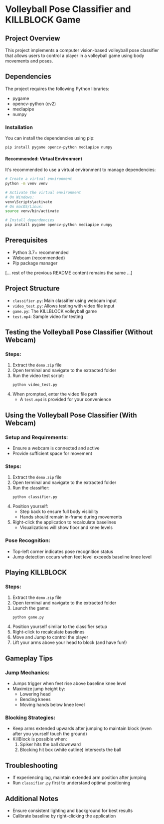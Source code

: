 # Volleyball Pose Classifier and KILLBLOCK Game

## Project Overview

This project implements a computer vision-based volleyball pose classifier that allows users to control a player in a volleyball game using body movements and poses.

## Dependencies

The project requires the following Python libraries:

- pygame
- opencv-python (cv2)
- mediapipe
- numpy

### Installation

You can install the dependencies using pip:

```bash
pip install pygame opencv-python mediapipe numpy
```

#### Recommended: Virtual Environment

It's recommended to use a virtual environment to manage dependencies:

```bash
# Create a virtual environment
python -m venv venv

# Activate the virtual environment
# On Windows:
venv\Scripts\activate
# On macOS/Linux:
source venv/bin/activate

# Install dependencies
pip install pygame opencv-python mediapipe numpy
```

## Prerequisites

- Python 3.7+ recommended
- Webcam (recommended)
- Pip package manager

[... rest of the previous README content remains the same ...]

## Project Structure

- `classifier.py`: Main classifier using webcam input
- `video_test.py`: Allows testing with video file input
- `game.py`: The KILLBLOCK volleyball game
- `test.mp4`: Sample video for testing

## Testing the Volleyball Pose Classifier (Without Webcam)

### Steps:

1. Extract the `demo.zip` file
2. Open terminal and navigate to the extracted folder
3. Run the video test script:
   ```
   python video_test.py
   ```
4. When prompted, enter the video file path
   - A `test.mp4` is provided for your convenience

## Using the Volleyball Pose Classifier (With Webcam)

### Setup and Requirements:

- Ensure a webcam is connected and active
- Provide sufficient space for movement

### Steps:

1. Extract the `demo.zip` file
2. Open terminal and navigate to the extracted folder
3. Run the classifier:
   ```
   python classifier.py
   ```
4. Position yourself:
   - Step back to ensure full body visibility
   - Hands should remain in-frame during movements
5. Right-click the application to recalculate baselines
   - Visualizations will show floor and knee levels

### Pose Recognition:

- Top-left corner indicates pose recognition status
- Jump detection occurs when feet level exceeds baseline knee level

## Playing KILLBLOCK

### Steps:

1. Extract the `demo.zip` file
2. Open terminal and navigate to the extracted folder
3. Launch the game:
   ```
   python game.py
   ```
4. Position yourself similar to the classifier setup
5. Right-click to recalculate baselines
6. Move and Jump to control the player
7. Lift your arms above your head to block (and have fun!)

## Gameplay Tips

### Jump Mechanics:

- Jumps trigger when feet rise above baseline knee level
- Maximize jump height by:
  - Lowering head
  - Bending knees
  - Moving hands below knee level

### Blocking Strategies:

- Keep arms extended upwards after jumping to maintain block (even after you yourself touch the ground)
- KillBlock is possible when:
  1. Spiker hits the ball downward
  2. Blocking hit box (white outline) intersects the ball

## Troubleshooting

- If experiencing lag, maintain extended arm position after jumping
- Run `classifier.py` first to understand optimal positioning

## Additional Notes

- Ensure consistent lighting and background for best results
- Calibrate baseline by right-clicking the application
